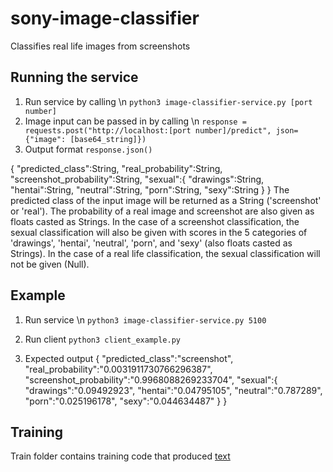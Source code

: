 # sony-image-classifier
Classifies real life images from screenshots

## Running the service
1. Run service by calling \n
`python3 image-classifier-service.py [port number]`
2. Image input can be passed in by calling \n
`response = requests.post("http://localhost:[port number]/predict", json={"image": [base64_string]})`
3. Output format
`response.json()`

{
   "predicted_class":String,
   "real_probability":String,
   "screenshot_probability":String,
   "sexual":{
      "drawings":String,
      "hentai":String,
      "neutral":String,
      "porn":String,
      "sexy":String
   }
}
The predicted class of the input image will be returned as a String ('screenshot' or 'real'). The probability of a real image and screenshot are also given as floats casted as Strings. In the case of a screenshot classification, the sexual classification will also be given with scores in the 5 categories of 'drawings', 'hentai', 'neutral', 'porn', and 'sexy' (also floats casted as Strings). In the case of a real life classification, the sexual classification will not be given (Null).

## Example
1. Run service \n
`python3 image-classifier-service.py 5100`

2. Run client
`python3 client_example.py`

3. Expected output
{
   "predicted_class":"screenshot",
   "real_probability":"0.0031911730766296387",
   "screenshot_probability":"0.9968088269233704",
   "sexual":{
      "drawings":"0.09492923",
      "hentai":"0.04795105",
      "neutral":"0.787289",
      "porn":"0.025196178",
      "sexy":"0.044634487"
   }
}

## Training
Train folder contains training code that produced [text](mobile-net-v3-GAMENET700K-epochs-3-BS-512-LR-1e-3.pt)